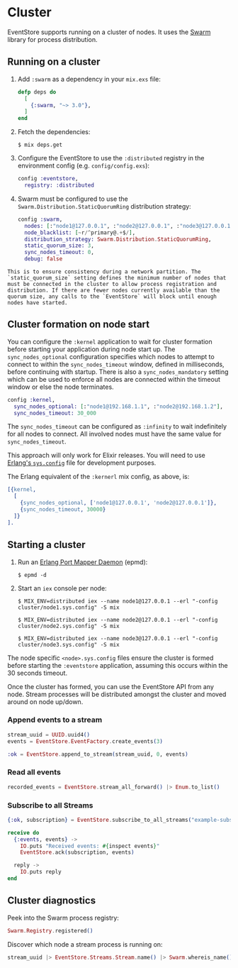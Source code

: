 # Cluster

EventStore supports running on a cluster of nodes. It uses the [Swarm](https://hex.pm/packages/swarm) library for process distribution.

## Running on a cluster

  1. Add `:swarm` as a dependency in your `mix.exs` file:

      ```elixir
      defp deps do
        [
          {:swarm, "~> 3.0"},
        ]
      end
      ```

  2. Fetch the dependencies:

      ```console
      $ mix deps.get
      ```

  3. Configure the EventStore to use the `:distributed` registry in the environment config (e.g. `config/config.exs`):

      ```elixir
      config :eventstore,
        registry: :distributed
      ```

  4. Swarm must be configured to use the `Swarm.Distribution.StaticQuorumRing` distribution strategy:

      ```elixir
      config :swarm,
        nodes: [:"node1@127.0.0.1", :"node2@127.0.0.1", :"node3@127.0.0.1"],
        node_blacklist: [~r/^primary@.+$/],
        distribution_strategy: Swarm.Distribution.StaticQuorumRing,
        static_quorum_size: 3,
        sync_nodes_timeout: 0,
        debug: false
      ```

    This is to ensure consistency during a network partition. The `static_quorum_size` setting defines the minimum number of nodes that must be connected in the cluster to allow process registration and distribution. If there are fewer nodes currently available than the quorum size, any calls to the `EventStore` will block until enough nodes have started.

## Cluster formation on node start

You can configure the `:kernel` application to wait for cluster formation before starting your application during node start up. The `sync_nodes_optional` configuration specifies which nodes to attempt to connect to within the `sync_nodes_timeout` window, defined in milliseconds, before continuing with startup. There is also a `sync_nodes_mandatory` setting which can be used to enforce all nodes are connected within the timeout window or else the node terminates.

```elixir
config :kernel,
  sync_nodes_optional: [:"node1@192.168.1.1", :"node2@192.168.1.2"],
  sync_nodes_timeout: 30_000
```

The `sync_nodes_timeout` can be configured as `:infinity` to wait indefinitely for all nodes to
connect. All involved nodes must have the same value for `sync_nodes_timeout`.

This approach will only work for Elixir releases. You will need to use [Erlang's `sys.config`](http://erlang.org/doc/man/config.html) file for development purposes.

The Erlang equivalent of the `:kernerl` mix config, as above, is:

```erlang
[{kernel,
  [
    {sync_nodes_optional, ['node1@127.0.0.1', 'node2@127.0.0.1']},
    {sync_nodes_timeout, 30000}
  ]}
].
```

## Starting a cluster

  1. Run an [Erlang Port Mapper Daemon](http://erlang.org/doc/man/epmd.html) (epmd):

      ```console
      $ epmd -d
      ```

  2. Start an `iex` console per node:

      ```console
      $ MIX_ENV=distributed iex --name node1@127.0.0.1 --erl "-config cluster/node1.sys.config" -S mix
      ```

      ```console
      $ MIX_ENV=distributed iex --name node2@127.0.0.1 --erl "-config cluster/node2.sys.config" -S mix
      ```

      ```console
      $ MIX_ENV=distributed iex --name node3@127.0.0.1 --erl "-config cluster/node3.sys.config" -S mix
      ```

The node specific `<node>.sys.config` files ensure the cluster is formed before starting the `:eventstore` application, assuming this occurs within the 30 seconds timeout.

Once the cluster has formed, you can use the EventStore API from any node. Stream processes will be distributed amongst the cluster and moved around on node up/down.

### Append events to a stream

```elixir
stream_uuid = UUID.uuid4()
events = EventStore.EventFactory.create_events(3)

:ok = EventStore.append_to_stream(stream_uuid, 0, events)
```

### Read all events

```elixir
recorded_events = EventStore.stream_all_forward() |> Enum.to_list()
```

### Subscribe to all Streams

```elixir
{:ok, subscription} = EventStore.subscribe_to_all_streams("example-subscription", self(), start_from: :origin)

receive do
  {:events, events} ->
    IO.puts "Received events: #{inspect events}"
    EventStore.ack(subscription, events)

  reply ->
    IO.puts reply
end
```

## Cluster diagnostics

Peek into the Swarm process registry:

```elixir
Swarm.Registry.registered()
```

Discover which node a stream process is running on:

```elixir
stream_uuid |> EventStore.Streams.Stream.name() |> Swarm.whereis_name() |> node()
```
